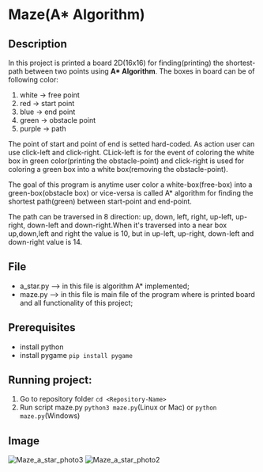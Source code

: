 # Maze(A* Algorithm)

## Description
In this project is printed a board 2D(16x16) for finding(printing) the shortest-path between two points using **A\* Algorithm**. The boxes in board can be of following color:
1. white   -> free point
2. red     -> start point
3. blue    -> end point
4. green   -> obstacle point
5. purple  -> path

The point of start and point of end is setted hard-coded. As action user can use click-left and click-right. CLick-left is for the event of coloring the white box in green color(printing the obstacle-point) 
and click-right is used for coloring a green box into a white box(removing the obstacle-point). 

The goal of this program is anytime user color  a white-box(free-box) into a green-box(obstacle box) or vice-versa is called A* algorithm for finding the shortest path(green) between start-point and end-point.
<p>The path can be traversed in 8 direction: up, down, left, right, up-left, up-right, down-left and down-right.When it's traversed into a near box up,down,left and right the value is 10, 
  but in up-left, up-right, down-left and down-right value is 14.    </p>

## File
- a_star.py --> in this file is algorithm A* implemented;
- maze.py   --> in this file is main file of the program where is printed board and all functionality of this project;

## Prerequisites
- install python
- install pygame ```pip install pygame```



## Running project:
1. Go to repository folder ```cd <Repository-Name>```
2. Run script maze.py ```python3 maze.py```(Linux or Mac) or ```python maze.py```(Windows)

## Image


![Maze_a_star_photo3](https://github.com/user-attachments/assets/086d59ad-a011-4ddd-8ade-3730c87dc1e8)
![Maze_a_star_photo2](https://github.com/user-attachments/assets/53662592-2e8b-4f40-bbab-c20bb16929a4)
